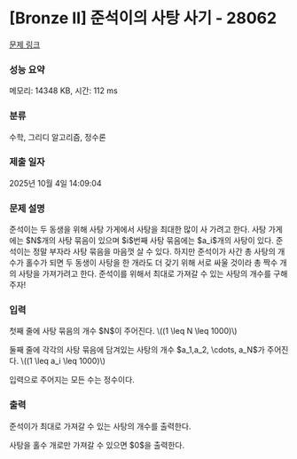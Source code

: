 # [Bronze II] 준석이의 사탕 사기 - 28062 

[문제 링크](https://www.acmicpc.net/problem/28062) 

### 성능 요약

메모리: 14348 KB, 시간: 112 ms

### 분류

수학, 그리디 알고리즘, 정수론

### 제출 일자

2025년 10월 4일 14:09:04

### 문제 설명

<p>준석이는 두 동생을 위해 사탕 가게에서 사탕을 최대한 많이 사 가려고 한다. 사탕 가게에는 $N$개의 사탕 묶음이 있으며 $i$번째 사탕 묶음에는 $a_i$개의 사탕이 있다. 준석이는 정말 부자라 사탕 묶음을 마음껏 살 수 있다. 하지만 준석이가 사간 총 사탕의 개수가 홀수가 되면 두 동생이 사탕을 한 개라도 더 갖기 위해 서로 싸울 것이라 총 짝수 개의 사탕을 가져가려고 한다. 준석이를 위해서 최대로 가져갈 수 있는 사탕의 개수를 구해주자!</p>

### 입력 

 <p>첫째 줄에 사탕 묶음의 개수 $N$이 주어진다. \((1 \leq N \leq 1000)\)</p>

<p>둘째 줄에 각각의 사탕 묶음에 담겨있는 사탕의 개수 $a_1,a_2, \cdots, a_N$가 주어진다. \((1 \leq a_i \leq 1000)\)</p>

<p>입력으로 주어지는 모든 수는 정수이다.</p>

### 출력 

 <p>준석이가 최대로 가져갈 수 있는 사탕의 개수를 출력한다.</p>

<p>사탕을 홀수 개로만 가져갈 수 있으면 $0$을 출력한다.</p>

